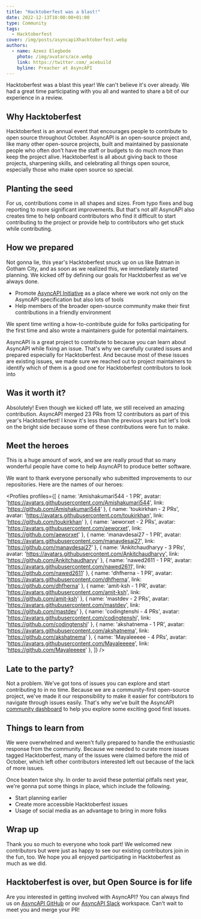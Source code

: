 ```yaml
---
title: "Hacktoberfest was a blast!"
date: 2022-12-13T10:00:00+01:00
type: Community
tags:
  - Hacktoberfest
cover: /img/posts/asyncapiXhacktoberfest.webp
authors:
  - name: Azeez Elegbede
    photo: /img/avatars/ace.webp
    link: https://twitter.com/_acebuild
    byline: Preacher at AsyncAPI
---
```


Hacktoberfest was a blast this year! We can't believe it's over already. We had a great time participating with you all and wanted to share a bit of our experience in a review.

## Why Hacktoberfest

Hacktoberfest is an annual event that encourages people to contribute to open source throughout October. AsyncAPI is an open-source project and, like many other open-source projects, built and maintained by passionate people who often don't have the staff or budgets to do much more than keep the project alive. Hacktoberfest is all about giving back to those projects, sharpening skills, and celebrating all things open source, especially those who make open source so special.

## Planting the seed

For us, contributions come in all shapes and sizes. From typo fixes and bug reporting to more significant improvements. But that's not all! AsyncAPI also creates time to help onboard contributors who find it difficult to start contributing to the project or provide help to contributors who get stuck while contributing. 

## How we prepared

Not gonna lie, this year's Hacktoberfest snuck up on us like Batman in Gotham City, and as soon as we realized this, we immediately started planning. We kicked off by defining our goals for Hacktoberfest as we've always done. 

- Promote [AsyncAPI Initiative](https://www.asyncapi.com/) as a place where we work not only on the AsyncAPI specification but also lots of tools
- Help members of the broader open-source community make their first contributions in a friendly environment

We spent time writing a how-to-contribute guide for folks participating for the first time and also wrote a maintainers guide for potential maintainers.

AsyncAPI is a great project to contribute to because you can learn about AsyncAPI while fixing an issue. That's why we carefully curated issues and prepared especially for Hacktoberfest. And because most of these issues are existing issues, we made sure we reached out to project maintainers to identify which of them is a good one for Hacktoberfest contributors to look into

## Was it worth it?

Absolutely! Even though we kicked off late, we still received an amazing contribution. AsyncAPI merged 23 PRs from 12 contributors as part of this year's Hacktoberfest! I know it's less than the previous years but let's look on the bright side because some of these contributions were fun to make.

## Meet the heroes

This is a huge amount of work, and we are really proud that so many wonderful people have come to help AsyncAPI to produce better software.

We want to thank everyone personally who submitted improvements to our repositories. Here are the names of our heroes:

<Profiles profiles={[
  {
    name: 'Amishakumari544 -  1 PR',
    avatar: 'https://avatars.githubusercontent.com/Amishakumari544',
    link: 'https://github.com/Amishakumari544'
  },
  {
    name: 'toukirkhan -  2 PRs',
    avatar: 'https://avatars.githubusercontent.com/toukirkhan',
    link: 'https://github.com/toukirkhan'
  },
  {
    name: 'aeworxet - 2 PRs',
    avatar: 'https://avatars.githubusercontent.com/aeworxet',
    link: 'https://github.com/aeworxet'
  },
  {
    name: 'manavdesai27 - 1 PR',
    avatar: 'https://avatars.githubusercontent.com/manavdesai27',
    link: 'https://github.com/manavdesai27'
  },
  {
    name: 'Ankitchaudharyy -  3 PRs',
    avatar: 'https://avatars.githubusercontent.com/Ankitchaudharyy',
    link: 'https://github.com/Ankitchaudharyy'
  },
  {
    name: 'nawed2611 -  1 PR',
    avatar: 'https://avatars.githubusercontent.com/nawed2611',
    link: 'https://github.com/nawed2611'
  },
  {
    name: 'dhfherna - 1 PR',
    avatar: 'https://avatars.githubusercontent.com/dhfherna',
    link: 'https://github.com/dhfherna'
  },
  {
    name: 'amit-ksh - 1 PR',
    avatar: 'https://avatars.githubusercontent.com/amit-ksh',
    link: 'https://github.com/amit-ksh'
  }, 
  {
    name: 'mastdev -  2 PRs',
    avatar: 'https://avatars.githubusercontent.com/mastdev',
    link: 'https://github.com/mastdev'
  }, 
  {
    name: 'codingtenshi -  4 PRs',
    avatar: 'https://avatars.githubusercontent.com/codingtenshi',
    link: 'https://github.com/codingtenshi'
  },
  {
    name: 'akshatnema - 1 PR',
    avatar: 'https://avatars.githubusercontent.com/akshatnema',
    link: 'https://github.com/akshatnema'
  }, 
  {
    name: 'Mayaleeeee - 4 PRs',
    avatar: 'https://avatars.githubusercontent.com/Mayaleeeee',
    link: 'https://github.com/Mayaleeeee'
  }, 
]} />

## Late to the party?

Not a problem. We've got tons of issues you can explore and start contributing to in no time. Because we are a community-first open-source project, we've made it our responsibility to make it easier for contributors to navigate through issues easily. That's why we've built the AsyncAPI [community dashboard](https://www.asyncapi.com/community/dashboard) to help you explore some exciting good first issues.

## Things to learn from

We were overwhelmed and weren't fully prepared to handle the enthusiastic response from the community. Because we needed to curate more issues tagged Hacktoberfest, many of the issues were claimed before the mid of October, which left other contributors interested left out because of the lack of more issues.

Once beaten twice shy. In order to avoid these potential pitfalls next year, we're gonna put some things in place, which include the following.

- Start planning earlier
- Create more accessible Hacktoberfest issues
- Usage of social media as an advantage to bring in more folks

## Wrap up

Thank you so much to everyone who took part! We welcomed new contributors but were just as happy to see our existing contributors join in the fun, too. We hope you all enjoyed participating in Hacktoberfest as much as we did.

## Hacktoberfest is over, but Open Source is for life

Are you interested in getting involved with AsyncAPI? You can always find us on [AsyncAPI GitHub](https://github.com/asyncapi) or our [AsyncAPI Slack](https://asyncapi.com/slack-invite) workspace. Can't wait to meet you and merge your PR!
